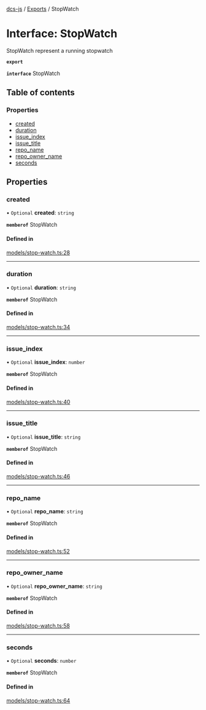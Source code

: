 [dcs-js](../README.md) / [Exports](../modules.md) / StopWatch

# Interface: StopWatch

StopWatch represent a running stopwatch

**`export`**

**`interface`** StopWatch

## Table of contents

### Properties

- [created](StopWatch.md#created)
- [duration](StopWatch.md#duration)
- [issue\_index](StopWatch.md#issue_index)
- [issue\_title](StopWatch.md#issue_title)
- [repo\_name](StopWatch.md#repo_name)
- [repo\_owner\_name](StopWatch.md#repo_owner_name)
- [seconds](StopWatch.md#seconds)

## Properties

### <a id="created" name="created"></a> created

• `Optional` **created**: `string`

**`memberof`** StopWatch

#### Defined in

[models/stop-watch.ts:28](https://github.com/unfoldingWord/dcs-js/blob/42a7ab5/models/stop-watch.ts#L28)

___

### <a id="duration" name="duration"></a> duration

• `Optional` **duration**: `string`

**`memberof`** StopWatch

#### Defined in

[models/stop-watch.ts:34](https://github.com/unfoldingWord/dcs-js/blob/42a7ab5/models/stop-watch.ts#L34)

___

### <a id="issue_index" name="issue_index"></a> issue\_index

• `Optional` **issue\_index**: `number`

**`memberof`** StopWatch

#### Defined in

[models/stop-watch.ts:40](https://github.com/unfoldingWord/dcs-js/blob/42a7ab5/models/stop-watch.ts#L40)

___

### <a id="issue_title" name="issue_title"></a> issue\_title

• `Optional` **issue\_title**: `string`

**`memberof`** StopWatch

#### Defined in

[models/stop-watch.ts:46](https://github.com/unfoldingWord/dcs-js/blob/42a7ab5/models/stop-watch.ts#L46)

___

### <a id="repo_name" name="repo_name"></a> repo\_name

• `Optional` **repo\_name**: `string`

**`memberof`** StopWatch

#### Defined in

[models/stop-watch.ts:52](https://github.com/unfoldingWord/dcs-js/blob/42a7ab5/models/stop-watch.ts#L52)

___

### <a id="repo_owner_name" name="repo_owner_name"></a> repo\_owner\_name

• `Optional` **repo\_owner\_name**: `string`

**`memberof`** StopWatch

#### Defined in

[models/stop-watch.ts:58](https://github.com/unfoldingWord/dcs-js/blob/42a7ab5/models/stop-watch.ts#L58)

___

### <a id="seconds" name="seconds"></a> seconds

• `Optional` **seconds**: `number`

**`memberof`** StopWatch

#### Defined in

[models/stop-watch.ts:64](https://github.com/unfoldingWord/dcs-js/blob/42a7ab5/models/stop-watch.ts#L64)
